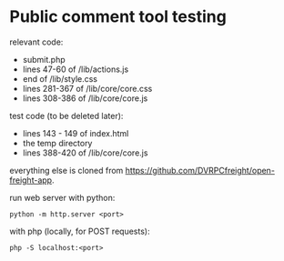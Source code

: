 Public comment tool testing
=============
relevant code:
 - submit.php
 - lines 47-60 of /lib/actions.js
 - end of /lib/style.css
 - lines 281-367 of /lib/core/core.css
 - lines 308-386 of /lib/core/core.js
 
 test code (to be deleted later):
 - lines 143 - 149 of index.html
 - the temp directory
 - lines 388-420 of /lib/core/core.js

everything else is cloned from https://github.com/DVRPCfreight/open-freight-app.
 
 run web server with python:
 
 `python -m http.server <port>`
 
 with php (locally, for POST requests):
 
 `php -S localhost:<port>`
 
 
